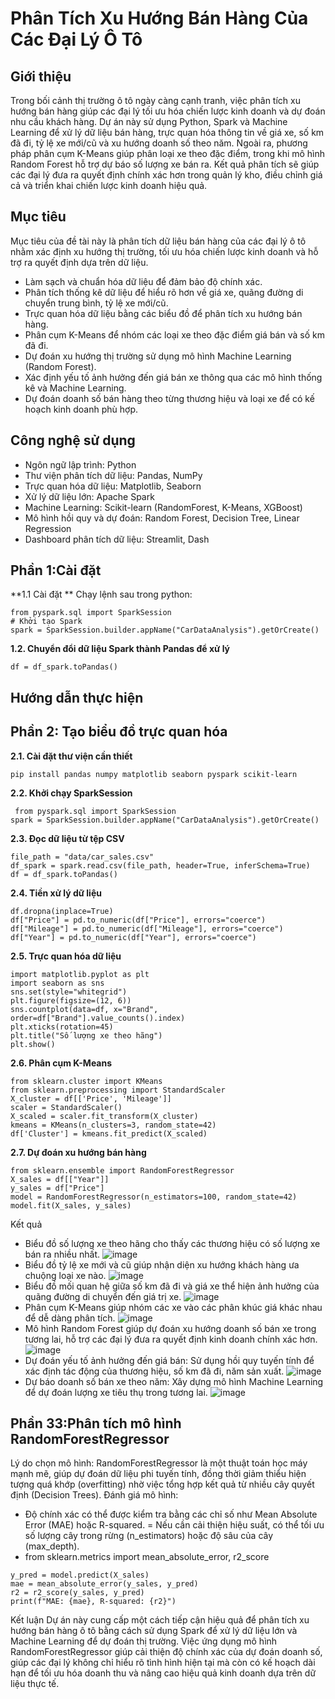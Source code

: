 # **Phân Tích Xu Hướng Bán Hàng Của Các Đại Lý Ô Tô**
## **Giới thiệu** 
Trong bối cảnh thị trường ô tô ngày càng cạnh tranh, việc phân tích xu hướng bán hàng giúp các đại lý tối ưu hóa chiến lược kinh doanh và dự đoán nhu cầu khách hàng. Dự án này sử dụng Python,
Spark và Machine Learning để xử lý dữ liệu bán hàng, trực quan hóa thông tin về giá xe, số km đã đi, tỷ lệ xe mới/cũ và xu hướng doanh số theo năm. Ngoài ra, phương pháp phân cụm K-Means giúp 
phân loại xe theo đặc điểm, trong khi mô hình Random Forest hỗ trợ dự báo số lượng xe bán ra. Kết quả phân tích sẽ giúp các đại lý đưa ra quyết định chính xác hơn trong quản lý kho, điều chỉnh
giá cả và triển khai chiến lược kinh doanh hiệu quả.
## **Mục tiêu** 
Mục tiêu của đề tài này là phân tích dữ liệu bán hàng của các đại lý ô tô nhằm xác định xu hướng thị trường, tối ưu hóa chiến lược kinh doanh và hỗ trợ ra quyết định dựa trên dữ liệu.
- Làm sạch và chuẩn hóa dữ liệu để đảm bảo độ chính xác.
- Phân tích thống kê dữ liệu để hiểu rõ hơn về giá xe, quãng đường di chuyển trung bình, tỷ lệ xe mới/cũ.
- Trực quan hóa dữ liệu bằng các biểu đồ để phân tích xu hướng bán hàng.
- Phân cụm K-Means để nhóm các loại xe theo đặc điểm giá bán và số km đã đi.
- Dự đoán xu hướng thị trường sử dụng mô hình Machine Learning (Random Forest).
- Xác định yếu tố ảnh hưởng đến giá bán xe thông qua các mô hình thống kê và Machine Learning.
- Dự đoán doanh số bán hàng theo từng thương hiệu và loại xe để có kế hoạch kinh doanh phù hợp.
## **Công nghệ sử dụng** 
- Ngôn ngữ lập trình: Python
- Thư viện phân tích dữ liệu: Pandas, NumPy
- Trực quan hóa dữ liệu: Matplotlib, Seaborn
- Xử lý dữ liệu lớn: Apache Spark
- Machine Learning: Scikit-learn (RandomForest, K-Means, XGBoost)
- Mô hình hồi quy và dự đoán: Random Forest, Decision Tree, Linear Regression
- Dashboard phân tích dữ liệu: Streamlit, Dash
## **Phần 1:Cài đặt** 
**1.1 Cài đặt **
Chạy lệnh sau trong python:
```
from pyspark.sql import SparkSession
# Khởi tạo Spark
spark = SparkSession.builder.appName("CarDataAnalysis").getOrCreate()
```
**1.2. Chuyển đổi dữ liệu Spark thành Pandas để xử lý**
```
df = df_spark.toPandas()
```
## **Hướng dẫn thực hiện**
## Phần 2: Tạo biểu đồ trực quan hóa
**2.1. Cài đặt thư viện cần thiết**
```
pip install pandas numpy matplotlib seaborn pyspark scikit-learn
```
**2.2. Khởi chạy SparkSession**
```
 from pyspark.sql import SparkSession
spark = SparkSession.builder.appName("CarDataAnalysis").getOrCreate()
```
**2.3. Đọc dữ liệu từ tệp CSV**
```
file_path = "data/car_sales.csv"
df_spark = spark.read.csv(file_path, header=True, inferSchema=True)
df = df_spark.toPandas()
```
**2.4. Tiền xử lý dữ liệu**
```
df.dropna(inplace=True)
df["Price"] = pd.to_numeric(df["Price"], errors="coerce")
df["Mileage"] = pd.to_numeric(df["Mileage"], errors="coerce")
df["Year"] = pd.to_numeric(df["Year"], errors="coerce")
```
**2.5. Trực quan hóa dữ liệu**
```
import matplotlib.pyplot as plt
import seaborn as sns
sns.set(style="whitegrid")
plt.figure(figsize=(12, 6))
sns.countplot(data=df, x="Brand", order=df["Brand"].value_counts().index)
plt.xticks(rotation=45)
plt.title("Số lượng xe theo hãng")
plt.show()
```
**2.6. Phân cụm K-Means**
```
from sklearn.cluster import KMeans
from sklearn.preprocessing import StandardScaler
X_cluster = df[['Price', 'Mileage']]
scaler = StandardScaler()
X_scaled = scaler.fit_transform(X_cluster)
kmeans = KMeans(n_clusters=3, random_state=42)
df['Cluster'] = kmeans.fit_predict(X_scaled)
```
**2.7. Dự đoán xu hướng bán hàng**
```
from sklearn.ensemble import RandomForestRegressor
X_sales = df[["Year"]]
y_sales = df["Price"]
model = RandomForestRegressor(n_estimators=100, random_state=42)
model.fit(X_sales, y_sales)
```
Kết quả
- Biểu đồ số lượng xe theo hãng cho thấy các thương hiệu có số lượng xe bán ra nhiều nhất.
  ![image](https://github.com/user-attachments/assets/584da0f2-1c25-4f40-b33a-a47e64ecdd84)
- Biểu đồ tỷ lệ xe mới và cũ giúp nhận diện xu hướng khách hàng ưa chuộng loại xe nào.
  ![image](https://github.com/user-attachments/assets/0c1c05f9-5c02-4c60-8257-614e4954d33c)
- Biểu đồ mối quan hệ giữa số km đã đi và giá xe thể hiện ảnh hưởng của quãng đường di chuyển đến giá trị xe.
  ![image](https://github.com/user-attachments/assets/5303f763-1886-4825-9bda-879e8ac8c85d)
- Phân cụm K-Means giúp nhóm các xe vào các phân khúc giá khác nhau để dễ dàng phân tích.
  ![image](https://github.com/user-attachments/assets/7997395a-0304-4e4e-80db-0c850f788916)
- Mô hình Random Forest giúp dự đoán xu hướng doanh số bán xe trong tương lai, hỗ trợ các đại lý đưa ra quyết định kinh doanh chính xác hơn.
 ![image](https://github.com/user-attachments/assets/d58f8611-0ac8-44ef-b20f-797458ac6c4e)
- Dự đoán yếu tố ảnh hưởng đến giá bán: Sử dụng hồi quy tuyến tính để xác định tác động của thương hiệu, số km đã đi, năm sản xuất.
 ![image](https://github.com/user-attachments/assets/1979e465-bb4a-4ae7-80e9-72a50f47902e)
- Dự báo doanh số bán xe theo năm: Xây dựng mô hình Machine Learning để dự đoán lượng xe tiêu thụ trong tương lai.
  ![image](https://github.com/user-attachments/assets/7424bc89-f5e9-4c77-8808-6b9cdfeb1f01)

## **Phần 33:Phân tích mô hình RandomForestRegressor**
Lý do chọn mô hình: RandomForestRegressor là một thuật toán học máy mạnh mẽ, giúp dự đoán dữ liệu phi tuyến tính, đồng thời giảm thiểu
hiện tượng quá khớp (overfitting) nhờ việc tổng hợp kết quả từ nhiều cây quyết định (Decision Trees).
Đánh giá mô hình:
- Độ chính xác có thể được kiểm tra bằng các chỉ số như Mean Absolute Error (MAE) hoặc R-squared.
= Nếu cần cải thiện hiệu suất, có thể tối ưu số lượng cây trong rừng (n_estimators) hoặc độ sâu của cây (max_depth).
- from sklearn.metrics import mean_absolute_error, r2_score
```
y_pred = model.predict(X_sales)
mae = mean_absolute_error(y_sales, y_pred)
r2 = r2_score(y_sales, y_pred)
print(f"MAE: {mae}, R-squared: {r2}")
```
Kết luận
Dự án này cung cấp một cách tiếp cận hiệu quả để phân tích xu hướng bán hàng ô tô bằng cách sử dụng Spark để xử lý dữ liệu lớn 
và Machine Learning để dự đoán thị trường. Việc ứng dụng mô hình RandomForestRegressor giúp cải thiện độ chính xác của dự đoán doanh số,
giúp các đại lý không chỉ hiểu rõ tình hình hiện tại mà còn có kế hoạch dài hạn để tối ưu hóa doanh thu và nâng cao hiệu quả kinh doanh dựa 
trên dữ liệu thực tế.

